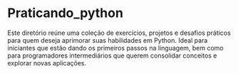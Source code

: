 # Praticando_python
Este diretório reúne uma coleção de exercícios, projetos e desafios práticos para quem deseja aprimorar suas habilidades em Python. Ideal para iniciantes que estão dando os primeiros passos na linguagem, bem como para programadores intermediários que querem consolidar conceitos e explorar novas aplicações.
